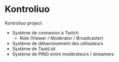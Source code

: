 # Kontroliuo
Kontroliuo project

-   Système de connexion à Twitch
    -   Role (Viewer / Moderator / Broadcaster)
-   Système de débanissement des utilisateurs
-   Système de TaskList
-   Système de PING entre modérateurs / streamers